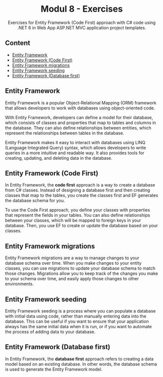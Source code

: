 <div align="center">

<!-- title -->

# Modul 8 - Exercises

<!-- description -->

Exercises for Entity Framework (Code First) approach with C# code using .NET 6 in Web App ASP.NET MVC application project templates.

</div>

<!-- TOC -->

## Content

- [Entity Framework](#entity-framework)
- [Entity Framework (Code First)](entity-framework-code-first)
- [Entity Framework migrations](#entity-framework-migrations)
- [Entity Framework seeding](#entity-framework-seeding)
- [Entity Framework (Database first)](entity-framework-database-first)

<!-- CONTENT -->
## Entity Framework

Entity Framework is a popular Object-Relational Mapping (ORM) framework that allows developers to work with databases using object-oriented code.

With Entity Framework, developers can define a model for their database, which consists of classes and properties that map to tables and columns in the database. They can also define relationships between entities, which represent the relationships between tables in the database.

Entity Framework makes it easy to interact with databases using LINQ (Language Integrated Query) syntax, which allows developers to write queries in a more intuitive and readable way. It also provides tools for creating, updating, and deleting data in the database.


## Entity Framework (Code First)

In Entity Framework, the **code first** approach is a way to create a database from C# classes. Instead of designing a database first and then creating classes that map to the tables, you create the classes first and EF generates the database schema for you.

To use the Code First approach, you define your classes with properties that represent the fields in your tables. 
You can also define relationships between your classes, which will be mapped to foreign keys in your database. Then, you use EF to create or update the database based on your classes.


## Entity Framework migrations

Entity Framework migrations are a way to manage changes to your database schema over time. When you make changes to your entity classes, you can use migrations to update your database schema to match those changes. Migrations allow you to keep track of the changes you make to your schema over time, and easily apply those changes to other environments.


## Entity Framework seeding

Entity Framework seeding is a process where you can populate a database with initial data using code, rather than manually entering data into the database. This can be useful if you want to ensure that your application always has the same initial data when it is run, or if you want to automate the process of adding data to your database.


## Entity Framework (Database first)

In Entity Framework, the **database first** approach refers to creating a data model based on an existing database. In other words, the database schema is used to generate the Entity Framework model.


<!-- END CONTENT -->